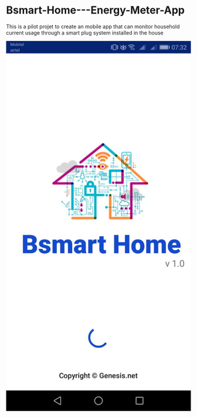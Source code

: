 # Bsmart-Home---Energy-Meter-App

This is a pilot projet to create an mobile app that can monitor household current usage through  a smart plug system installed in the house

![](Images/Loading_Screen.jpg?v=4&s=2)


